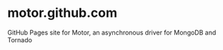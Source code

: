 motor.github.com
================

GitHub Pages site for Motor, an asynchronous driver for MongoDB and Tornado